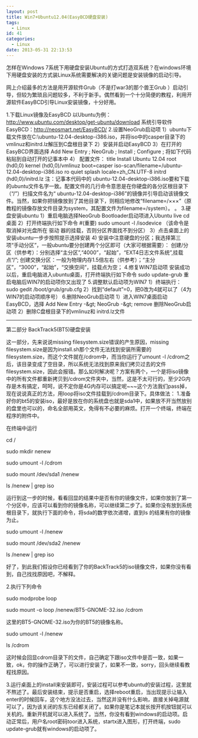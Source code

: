 ```yaml
---
layout: post
title: Win7+Ubuntu12.04(EasyBCD硬盘安装)
tags:
  - Linux
id: 41
categories:
  - Linux
date: 2013-05-31 22:13:53
---
```


怎样在Windows 7系统下用硬盘安装Ubuntu的方式打造双系统？在windows环境下用硬盘安装的方式装Linux系统需要解决的关键问题是安装镜像的启动引导。

网上介绍最多的方法是用开源软件Grub（不是打war3的那个兽王Grub ）启动引导，但较为繁琐且问题较多，不利于新手。偶然看到一个十分简便的教程，利用开源软件EasyBCD引导Linux安装镜像，十分好用。

<!--more-->
1.下载Linux镜像及EasyBCD
以Ubuntu为例：http://www.ubuntu.com/desktop/get-ubuntu/download
系统引导软件EasyBCD：http://neosmart.net/EasyBCD/
2.设置NeoGrub启动项
1）ubuntu下载文件放在C:\\ubuntu-12.04-desktop-i386.iso，并将iso中的casper目录下的vmlinuz和initrd.lz解压到C盘根目录下
2）安装并启动EasyBCD
3）在打开的EasyBCD界面选择 Add New Entry ; NeoGrub ; Install ; Configure ; 将如下代码粘贴到自动打开的记事本中
4） 配置文件：
title Install Ubuntu 12.04
root (hd0,0)
kernel (hd0,0)/vmlinuz boot=casper iso-scan/filename=/ubuntu-12.04-desktop-i386.iso ro quiet splash locale=zh_CN.UTF-8
initrd (hd0,0)/initrd.lz
注：记事本代码中的 ubuntu-12.04-desktop-i386.iso要和下载的ubuntu文件名字一致。配置文件的几行命令意思是在你硬盘的各分区根目录下（“/”）扫描文件名为“ ubuntu-12.04-desktop-i386”的镜像并引导启动该镜像文件。当然，如果你把镜像放到了其他目录下，则相应地修改“filename=/×××”（原教程的镜像存放文件目录为system，其配置文件为filename=/system）。 。
3.硬盘安装ubuntu
1）重启电脑选择NeoGrub Bootloader启动项进入Ubuntu live cd桌面
2）打开终端执行如下命令
#(重要) sudo umount -l /isodevice （该命令是取消掉对光盘所在 驱动 器的挂载，否则分区界面找不到分区）
3）点击桌面上的安装ubuntu一步步按照提示选择安装
4) 安装中注意硬盘的分区；我选择第三项“手动分区”，一般ubuntu要分创建两个分区即可（大家可根据需要）：
创建/分区（供参考）：分别选择“主分区”,“4000”，“起始”，“EXT4日志文件系统”,挂载点“/”;
创建交换分区：一般为物理内存1.5倍左右（供参考）；“主分区”，“3000”，“起始”，“交换空间”，挂载点为空；
4.修复WIN7启动项
安装成功以后，重启电脑进入ubuntu桌面，打开终端执行如下命令
sudo update-grub
重启电脑后WIN7的启动项你又出现了
5.调整默认启动项为WIN7
1）终端执行：
sudo gedit /boot/grub/grub.cfg
2）找到“default”=0，把0改为4就可以了（4为WIN7的启动项顺序号）
6.删除NeoGrub启动项
1）进入WIN7桌面启动EasyBCD，选择 Add New Entry -&amp;gt; NeoGrub -&amp;gt; remove 删除NeoGrub启动项
2）删除C盘根目录下的vmlinuz和 initrd.lz文件

______________________________________________________________________________________________________

第二部分 BackTrack5(BT5)硬盘安装

这一部分，先来说说missing filesystem.size错误的产生原因，missing filesystem.size是因为install.sh那个文件无法找到安装所需要的filesystem.size，而这个文件就在/cdrom中，而当你运行了umount -l /cdrom之后，该目录变成了空目录，所以系统无法找到原来我们拷贝过去的文件filesystem.size，因此会报错。那么如何解决呢？方案有两个，一个是将iso镜像中的所有文件都重新拷贝到/cdrom文件夹中，当然，这是不太可行的，至少2G内存是木有搞定，呵呵，说不定你是4G内存可以搞定呢~~~这个方法我们pass掉，现在说说真正的方法，用loop将iso文件挂载到/cdrom目录下。具体做法：
1.准备好你的bt5的安装iso，最好是放在你的系统盘也就是sda1中，如果放不开当然放别的盘里也可以的，命名全部用英文，免得有不必要的麻烦。打开一个终端，终端在程序的附件中。

在终端中运行

cd /

sudo mkdir nenew

sudo umount -l /cdrom

sudo mount /dev/sda1 /nenew

ls /nenew | grep iso

运行到这一步的时候，看看回显的结果中是否有你的镜像文件，如果你放到了第一个分区中，应该可以看到你的镜像名称，可以继续第二步了。如果你没有放到系统根目录下，就执行下面的命令，将sda的数字依次递增，直到ls 的结果有你的镜像为止。

sudo umount -l /nenew

sudo mount /dev/sda2 /nenew

ls /nenew | grep iso

好了，到此我们假设你已经看到了你的BackTrack5的iso镜像文件，如果你没有看到，自己找找原因吧，不解释。

2.执行下列命令

sudo modprobe loop

sudo mount -o loop /nenew/BT5-GNOME-32.iso /cdrom

这里的BT5-GNOME-32.iso为你的BT5的镜像名称。

sudo umount -l /nenew

ls /cdrom

这时候会回显cdrom目录下的文件，自己确定下跟iso文件中是否一致，如果一致，ok，你的操作正确了，可以进行安装了，如果不一致，sorry，回头继续看教程找原因。

3.运行桌面上的install来安装即可，安装过程可以参考ubuntu的安装过程，这里就不熬述了。最后安装结束，提示是否重启，选择reboot重启，当出现提示让输入enter的时候回车，这个地方没法过去，当然这并没有什么影响，直接关掉电源就可以了，因为该关闭的东东已经都关闭了。如果你是笔记本就长按开机按钮就可以关机的。重新开机就可以进入系统了。当然，你没有看到windows的启动项。启动正常后，用户名root密码toor进入系统，startx进入图形，打开终端，sudo update-grub就有windows的启动项了。